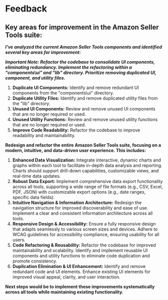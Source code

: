# Feedback

## Key areas for improvement in the Amazon Seller Tools suite:

**_I've analyzed the current Amazon Seller Tools components and identified several key areas for improvement:_**

**_Important Note: Refactor the codebase to consolidate UI components, eliminating redundancy. Implement the refactoring within a "components\ui" and "lib" directory. Prioritize removing duplicated UI, component, and utility files._**

1.  **Duplicate UI Components:** Identify and remove redundant UI components from the "components\ui" directory.
2.  **Duplicate Utility Files:** Identify and remove duplicated utility files from the "lib" directory.
3.  **Unused UI Components:** Review and remove unused UI components that are no longer required or used.
4.  **Unused Utility Functions:** Review and remove unused utility functions that are no longer required or used.
5.  **Improve Code Readability:** Refactor the codebase to improve readability and maintainability.

**Redesign and refactor the entire Amazon Seller Tools suite, focusing on a modern, intuitive, and data-driven user experience. This includes:**

1.  **Enhanced Data Visualization:** Integrate interactive, dynamic charts and graphs within each tool to facilitate in-depth data analysis and reporting. Charts should support drill-down capabilities, customizable views, and real-time data updates.
2.  **Robust Data Export:** Implement comprehensive data export functionality across all tools, supporting a wide range of file formats (e.g., CSV, Excel, PDF, JSON) with customizable export options (e.g., date ranges, specific data fields).
3.  **Intuitive Navigation & Information Architecture:** Redesign the navigation structure for improved discoverability and ease of use. Implement a clear and consistent information architecture across all tools.
4.  **Responsive Design & Accessibility:** Ensure a fully responsive design that adapts seamlessly to various screen sizes and devices. Adhere to WCAG guidelines for accessibility compliance, ensuring usability for all users.
5.  **Code Refactoring & Reusability:** Refactor the codebase for improved maintainability and scalability. Identify and implement reusable UI components and utility functions to eliminate code duplication and promote consistency.
6.  **Duplication Elimination & UI Enhancement:** Identify and remove redundant code and UI elements. Enhance existing UI elements for improved visual appeal, clarity, and user interaction.

**Next steps would be to implement these improvements systematically across all tools while maintaining existing functionality.**
